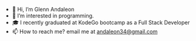 - 👋 Hi, I’m Glenn Andaleon
- 👀 I’m interested in programming.
- 🎓 I recently graduated at KodeGo bootcamp as a Full Stack Developer
- 📫 How to reach me? email me at andaleon34@gmail.com

<!---
IstongKoloy/IstongKoloy is a ✨ special ✨ repository because its `README.md` (this file) appears on your GitHub profile.
You can click the Preview link to take a look at your changes.
--->
